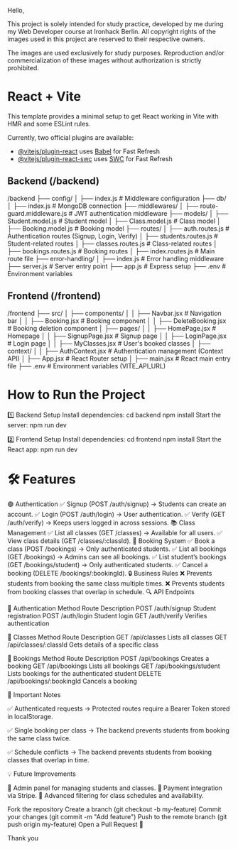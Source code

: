 Hello, 

This project is solely intended for study practice, developed by me during my Web Developer course at Ironhack Berlin. All copyright rights of the images used in this project are reserved to their respective owners.

The images are used exclusively for study purposes. Reproduction and/or commercialization of these images without authorization is strictly prohibited.


# React + Vite

This template provides a minimal setup to get React working in Vite with HMR and some ESLint rules.

Currently, two official plugins are available:

- [@vitejs/plugin-react](https://github.com/vitejs/vite-plugin-react/blob/main/packages/plugin-react/README.md) uses [Babel](https://babeljs.io/) for Fast Refresh
- [@vitejs/plugin-react-swc](https://github.com/vitejs/vite-plugin-react-swc) uses [SWC](https://swc.rs/) for Fast Refresh



## Backend (/backend)


/backend
├── config/
│   ├── index.js            # Middleware configuration
├── db/
│   ├── index.js            # MongoDB connection
├── middlewares/
│   ├── route-guard.middleware.js  # JWT authentication middleware
├── models/
│   ├── Student.model.js    # Student model
│   ├── Class.model.js      # Class model
│   ├── Booking.model.js    # Booking model
├── routes/
│   ├── auth.routes.js      # Authentication routes (Signup, Login, Verify)
│   ├── students.routes.js  # Student-related routes
│   ├── classes.routes.js   # Class-related routes
│   ├── bookings.routes.js  # Booking routes
│   ├── index.routes.js     # Main route file
├── error-handling/
│   ├── index.js            # Error handling middleware
├── server.js               # Server entry point
├── app.js                  # Express setup
├── .env                    # Environment variables




## Frontend (/frontend)

/frontend
├── src/
│   ├── components/
│   │   ├── Navbar.jsx        # Navigation bar
│   │   ├── Booking.jsx       # Booking component
│   │   ├── DeleteBooking.jsx # Booking deletion component
│   ├── pages/
│   │   ├── HomePage.jsx      # Homepage
│   │   ├── SignupPage.jsx    # Signup page
│   │   ├── LoginPage.jsx     # Login page
│   │   ├── MyClasses.jsx     # User's booked classes
│   ├── context/
│   │   ├── AuthContext.jsx   # Authentication management (Context API)
│   ├── App.jsx               # React Router setup
│   ├── main.jsx              # React main entry file
├── .env                      # Environment variables (VITE_API_URL)



# How to Run the Project

1️⃣ Backend Setup
Install dependencies:
cd backend
npm install
Start the server:
npm run dev

2️⃣ Frontend Setup
Install dependencies:
cd frontend
npm install
Start the React app:
npm run dev


# 🛠️ Features

🟢 Authentication
✅ Signup (POST /auth/signup) → Students can create an account.
✅ Login (POST /auth/login) → User authentication.
✅ Verify (GET /auth/verify) → Keeps users logged in across sessions.
📚 Class Management
✅ List all classes (GET /classes) → Available for all users.
✅ View class details (GET /classes/:classId).
📌 Booking System
✅ Book a class (POST /bookings) → Only authenticated students.
✅ List all bookings (GET /bookings) → Admins can see all bookings.
✅ List student’s bookings (GET /bookings/student) → Only authenticated students.
✅ Cancel a booking (DELETE /bookings/:bookingId).
🔒 Business Rules
❌ Prevents students from booking the same class multiple times.
❌ Prevents students from booking classes that overlap in schedule.
🔍 API Endpoints

🔹 Authentication
Method	Route	Description
POST	/auth/signup	Student registration
POST	/auth/login	Student login
GET	/auth/verify	Verifies authentication

🔹 Classes
Method	Route	Description
GET	/api/classes	Lists all classes
GET	/api/classes/:classId	Gets details of a specific class

🔹 Bookings
Method	Route	Description
POST	/api/bookings	Creates a booking
GET	/api/bookings	Lists all bookings
GET	/api/bookings/student	Lists bookings for the authenticated student
DELETE	/api/bookings/:bookingId	Cancels a booking


📜 Important Notes

✅ Authenticated requests → Protected routes require a Bearer Token stored in localStorage.

✅ Single booking per class → The backend prevents students from booking the same class twice.

✅ Schedule conflicts → The backend prevents students from booking classes that overlap in time.

💡 Future Improvements

📌 Admin panel for managing students and classes.
📌 Payment integration via Stripe.
📌 Advanced filtering for class schedules and availability.



Fork the repository
Create a branch (git checkout -b my-feature)
Commit your changes (git commit -m "Add feature")
Push to the remote branch (git push origin my-feature)
Open a Pull Request 🎉

Thank you 